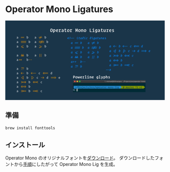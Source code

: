 # Operator Mono Ligatures

![](../assets/img/operator-mono-lig.png)

## 準備

```sh
brew install fonttools
```

## インストール

Operator Mono のオリジナルフォントを[ダウンロード](https://github.com/festackcode/dev-fonts)。
ダウンロードしたフォントから[手順](https://github.com/kiliman/operator-mono-lig)にしたがって Operator Mono Lig を生成。
